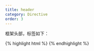 ```yaml
---
title: header
category: Directive
order: 3
---
```


框架头部，标签如下：

{% highlight html %}
<app-header></app-header>
{% endhighlight %}

